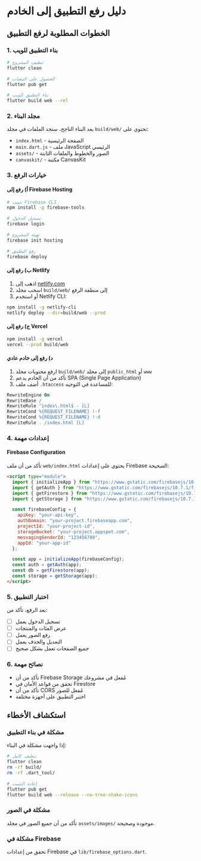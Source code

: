 # دليل رفع التطبيق إلى الخادم

## الخطوات المطلوبة لرفع التطبيق

### 1. بناء التطبيق للويب
```bash
# تنظيف المشروع
flutter clean

# الحصول على التبعيات
flutter pub get

# بناء التطبيق للويب
flutter build web --rel
```

### 2. مجلد البناء
بعد البناء الناجح، ستجد الملفات في مجلد `build/web/` تحتوي على:
- `index.html` - الصفحة الرئيسية
- `main.dart.js` - ملف JavaScript الرئيسي
- `assets/` - الصور والخطوط والملفات الثابتة
- `canvaskit/` - مكتبة CanvasKit

### 3. خيارات الرفع

#### أ) رفع إلى Firebase Hosting
```bash
# تثبيت Firebase CLI
npm install -g firebase-tools

# تسجيل الدخول
firebase login

# تهيئة المشروع
firebase init hosting

# رفع التطبيق
firebase deploy
```

#### ب) رفع إلى Netlify
1. اذهب إلى [netlify.com](https://netlify.com)
2. اسحب مجلد `build/web/` إلى منطقة الرفع
3. أو استخدم Netlify CLI:
```bash
npm install -g netlify-cli
netlify deploy --dir=build/web --prod
```

#### ج) رفع إلى Vercel
```bash
npm install -g vercel
vercel --prod build/web
```

#### د) رفع إلى خادم عادي
1. ارفع محتويات مجلد `build/web/` إلى مجلد `public_html` أو `www`
2. تأكد من أن الخادم يدعم SPA (Single Page Application)
3. أضف ملف `.htaccess` للمساعدة في التوجيه:

```apache
RewriteEngine On
RewriteBase /
RewriteRule ^index\.html$ - [L]
RewriteCond %{REQUEST_FILENAME} !-f
RewriteCond %{REQUEST_FILENAME} !-d
RewriteRule . /index.html [L]
```

### 4. إعدادات مهمة

#### Firebase Configuration
تأكد من أن ملف `web/index.html` يحتوي على إعدادات Firebase الصحيحة:
```html
<script type="module">
  import { initializeApp } from "https://www.gstatic.com/firebasejs/10.7.1/firebase-app.js";
  import { getAuth } from "https://www.gstatic.com/firebasejs/10.7.1/firebase-auth.js";
  import { getFirestore } from "https://www.gstatic.com/firebasejs/10.7.1/firebase-firestore.js";
  import { getStorage } from "https://www.gstatic.com/firebasejs/10.7.1/firebase-storage.js";

  const firebaseConfig = {
    apiKey: "your-api-key",
    authDomain: "your-project.firebaseapp.com",
    projectId: "your-project-id",
    storageBucket: "your-project.appspot.com",
    messagingSenderId: "123456789",
    appId: "your-app-id"
  };

  const app = initializeApp(firebaseConfig);
  const auth = getAuth(app);
  const db = getFirestore(app);
  const storage = getStorage(app);
</script>
```

### 5. اختبار التطبيق
بعد الرفع، تأكد من:
- [ ] تسجيل الدخول يعمل
- [ ] عرض الفئات والمنتجات
- [ ] رفع الصور يعمل
- [ ] التعديل والحذف يعمل
- [ ] جميع الصفحات تعمل بشكل صحيح

### 6. نصائح مهمة
- تأكد من أن Firebase Storage مُفعل في مشروعك
- تحقق من قواعد الأمان في Firestore
- تأكد من أن CORS مُفعل للصور
- اختبر التطبيق على أجهزة مختلفة

## استكشاف الأخطاء

### مشكلة في بناء التطبيق
إذا واجهت مشكلة في البناء:
```bash
# تنظيف كامل
flutter clean
rm -rf build/
rm -rf .dart_tool/

# إعادة التثبيت
flutter pub get
flutter build web --release --no-tree-shake-icons
```

### مشكلة في الصور
تأكد من أن جميع الصور في مجلد `assets/images/` موجودة وصحيحة.

### مشكلة في Firebase
تحقق من إعدادات Firebase في `lib/firebase_options.dart`.
